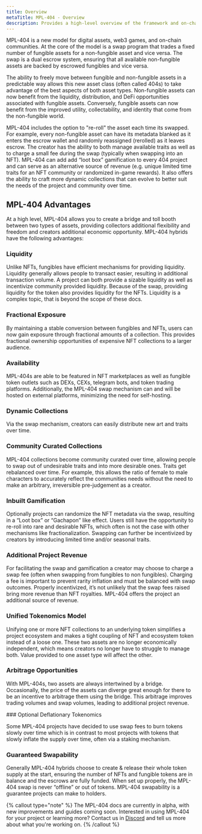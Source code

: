 ```yaml
---
title: Overview
metaTitle: MPL-404 - Overview
description: Provides a high-level overview of the framework and on-chain protocol for hybrid assets.
---
```


MPL-404 is a new model for digital assets, web3 games, and on-chain communities. At the core of the model is a swap program that trades a fixed number of fungible assets for a non-fungible asset and vice versa. The swap is a dual escrow system, ensuring that all available non-fungible assets are backed by escrowed fungibles and vice versa.

The ability to freely move between fungible and non-fungible assets in a predictable way allows this new asset class (often called 404s) to take advantage of the best aspects of both asset types. Non-fungible assets can now benefit from the liquidity, distribution, and DeFi opportunities associated with fungible assets. Conversely, fungible assets can now benefit from the improved utility, collectability, and identity that come from the non-fungible world.

MPL-404 includes the option to "re-roll" the asset each time its swapped. For example, every non-fungible asset can have its metadata blanked as it enters the escrow wallet and randomly reassigned (rerolled) as it leaves escrow. The creator has the ability to both manage available traits as well as to charge a small fee during the swap (typically when swapping into an NFT). MPL-404 can add add “loot box” gamification to every 404 project and can serve as an alternative source of revenue (e.g. unique limited time traits for an NFT community or randomized in-game rewards). It also offers the ability to craft more dynamic collections that can evolve to better suit the needs of the project and community over time.

## MPL-404 Advantages

At a high level, MPL-404 allows you to create a bridge and toll booth between two types of assets, providing collectors additional flexibility and freedom and creators additional economic opportunity. MPL-404 hybrids have the following advantages:

### Liquidity

Unlike NFTs, fungibles have efficient mechanisms for providing liquidity. Liquidity generally allows people to transact easier, resulting in additional transaction volume. A project can both provide a sizable liquidity as well as incentivize community provided liquidity. Because of the swap, providing liquidity for the token also provides liquidity for the NFTs. Liquidity is a complex topic, that is beyond the scope of these docs.

### Fractional Exposure

By maintaining a stable conversion between fungibles and NFTs, users can now gain exposure through fractional amounts of a collection. This provides fractional ownership opportunities of expensive NFT collections to a larger audience.

### Availability

MPL-404s are able to be featured in NFT marketplaces as well as fungible token outlets such as DEXs, CEXs, telegram bots, and token trading platforms. Additionally, the MPL-404 swap mechanism can and will be hosted on external platforms, minimizing the need for self-hosting.

### Dynamic Collections

Via the swap mechanism, creators can easily distribute new art and traits over time.

### Community Curated Collections

MPL-404 collections become community curated over time, allowing people to swap out of undesirable traits and into more desirable ones. Traits get rebalanced over time. For example, this allows the ratio of female to male characters to accurately reflect the communities needs without the need to make an arbitrary, irreversible pre-judgement as a creator.

### Inbuilt Gamification

Optionally projects can randomize the NFT metadata via the swap, resulting in a “Loot box” or “Gachapon” like effect. Users still have the opportunity to re-roll into rare and desirable NFTs, which often is not the case with other mechanisms like fractionalization. Swapping can further be incentivized by creators by introducing limited time and/or seasonal traits.

### Additional Project Revenue

For facilitating the swap and gamification a creator may choose to charge a swap fee (often when swapping from fungibles to non fungibles). Charging a fee is important to prevent rarity inflation and must be balanced with swap outcomes. Properly incentivized, it’s not unlikely that the swap fees raised bring more revenue than NFT royalties. MPL-404 offers the project an additional source of revenue.

### Unified Tokenomics Model

Unifying one or more NFT collections to an underlying token simplifies a project ecosystem and makes a tight coupling of NFT and ecosystem token instead of a loose one. These two assets are no longer economically independent, which means creators no longer have to struggle to manage both. Value provided to one asset type will affect the other.

### Arbitrage Opportunities

With MPL-404s, two assets are always intertwined by a bridge. Occasionally, the price of the assets can diverge great enough for there to be an incentive to arbitrage them using the bridge. This arbitrage improves trading volumes and swap volumes, leading to additional project revenue.

### Optional Deflationary Tokenomics

Some MPL-404 projects have decided to use swap fees to burn tokens slowly over time which is in contrast to most projects with tokens that slowly inflate the supply over time, often via a staking mechanism.

### Guaranteed Swapability

Generally MPL-404 hybrids choose to create & release their whole token supply at the start, ensuring the number of NFTs and fungible tokens are in balance and the escrows are fully funded. When set up properly, the MPL-404 swap is never “offline” or out of tokens. MPL-404 swapability is a guarantee projects can make to holders.

{% callout type="note" %}
The MPL-404 docs are currently in alpha, with new improvements and guides coming soon. Interested in using MPL-404 for your project or learning more? Contact us in [Discord](https://discord.gg/metaplex) and tell us more about what you're working on.
{% /callout %}
